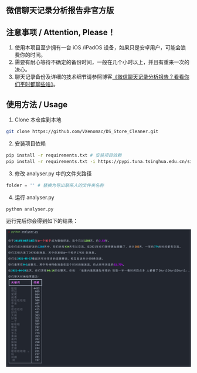 ## 微信聊天记录分析报告非官方版

## 注意事项 / Attention, Please！

1. 使用本项目至少拥有一台 iOS /iPadOS 设备，如果只是安卓用户，可能会浪费你的时间。
2. 需要有耐心等待不确定的备份时间，一般在几个小时以上，并且有重来一次的决心。
3. 聊天记录备份及详细的技术细节请参照博客[《微信聊天记录分析报告？看看你们平时都聊些啥》](https://www.xyzlab.ai/2022-02-18-1d99dd9f6e1d/)。

## 使用方法 / Usage

1. Clone 本仓库到本地

```bash
git clone https://github.com/VXenomac/DS_Store_Cleaner.git
```

2. 安装项目依赖

```bash
pip install -r requirements.txt # 安装项目依赖
pip install -r requirements.txt -i https://pypi.tuna.tsinghua.edu.cn/simple # 如果安装比较慢可以使用清华源安装
```

3. 修改 analyser.py 中的文件夹路径

```python
folder = '' # 替换为导出联系人的文件夹名称
```

4. 运行 analyser.py

```bash
python analyser.py
```

运行完后你会得到如下的结果：

![](https://raw.githubusercontent.com/VXenomac/wechat-chat-history-analyser/main/assets/demo.jpeg)

